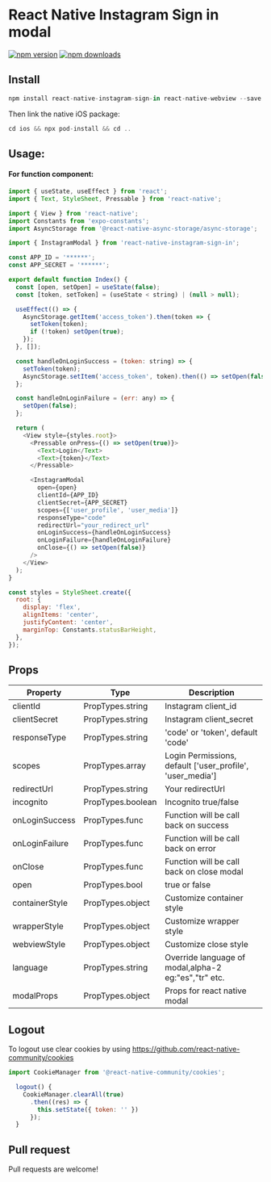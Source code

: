 # React Native Instagram Sign in modal

[![npm version](https://img.shields.io/npm/v/react-native-instagram-login.svg?style=flat)](https://www.npmjs.com/package/react-native-instagram-login)
[![npm downloads](https://img.shields.io/npm/dm/react-native-instagram-login.svg?style=flat-square)](https://www.npmjs.com/package/react-native-instagram-login)

## Install

```js
npm install react-native-instagram-sign-in react-native-webview --save
```

Then link the native iOS package:

```js
cd ios && npx pod-install && cd ..
```

## Usage:

#### For function component:

```javascript
import { useState, useEffect } from 'react';
import { Text, StyleSheet, Pressable } from 'react-native';

import { View } from 'react-native';
import Constants from 'expo-constants';
import AsyncStorage from '@react-native-async-storage/async-storage';

import { InstagramModal } from 'react-native-instagram-sign-in';

const APP_ID = '******';
const APP_SECRET = '******';

export default function Index() {
  const [open, setOpen] = useState(false);
  const [token, setToken] = (useState < string) | (null > null);

  useEffect(() => {
    AsyncStorage.getItem('access_token').then(token => {
      setToken(token);
      if (!token) setOpen(true);
    });
  }, []);

  const handleOnLoginSuccess = (token: string) => {
    setToken(token);
    AsyncStorage.setItem('access_token', token).then(() => setOpen(false));
  };

  const handleOnLoginFailure = (err: any) => {
    setOpen(false);
  };

  return (
    <View style={styles.root}>
      <Pressable onPress={() => setOpen(true)}>
        <Text>Login</Text>
        <Text>{token}</Text>
      </Pressable>

      <InstagramModal
        open={open}
        clientId={APP_ID}
        clientSecret={APP_SECRET}
        scopes={['user_profile', 'user_media']}
        responseType="code"
        redirectUrl="your_redirect_url"
        onLoginSuccess={handleOnLoginSuccess}
        onLoginFailure={handleOnLoginFailure}
        onClose={() => setOpen(false)}
      />
    </View>
  );
}

const styles = StyleSheet.create({
  root: {
    display: 'flex',
    alignItems: 'center',
    justifyContent: 'center',
    marginTop: Constants.statusBarHeight,
  },
});
```

## Props

| Property       | Type              | Description                                               |
| -------------- | ----------------- | --------------------------------------------------------- |
| clientId       | PropTypes.string  | Instagram client_id                                       |
| clientSecret   | PropTypes.string  | Instagram client_secret                                   |
| responseType   | PropTypes.string  | 'code' or 'token', default 'code'                         |
| scopes         | PropTypes.array   | Login Permissions, default ['user_profile', 'user_media'] |
| redirectUrl    | PropTypes.string  | Your redirectUrl                                          |
| incognito      | PropTypes.boolean | Incognito true/false                                      |
| onLoginSuccess | PropTypes.func    | Function will be call back on success                     |
| onLoginFailure | PropTypes.func    | Function will be call back on error                       |
| onClose        | PropTypes.func    | Function will be call back on close modal                 |
| open           | PropTypes.bool    | true or false                                             |
| containerStyle | PropTypes.object  | Customize container style                                 |
| wrapperStyle   | PropTypes.object  | Customize wrapper style                                   |
| webviewStyle   | PropTypes.object  | Customize close style                                     |
| language       | PropTypes.string  | Override language of modal,alpha-2 eg:"es","tr" etc.      |
| modalProps     | PropTypes.object  | Props for react native modal                              |

## Logout

To logout use clear cookies by using https://github.com/react-native-community/cookies

```js
import CookieManager from '@react-native-community/cookies';

  logout() {
    CookieManager.clearAll(true)
      .then((res) => {
        this.setState({ token: '' })
      });
  }
```

## Pull request

Pull requests are welcome!

